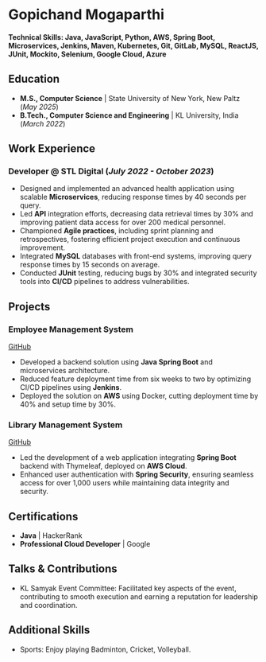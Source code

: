 
# Gopichand Mogaparthi

#### Technical Skills: Java, JavaScript, Python, AWS, Spring Boot, Microservices, Jenkins, Maven, Kubernetes, Git, GitLab, MySQL, ReactJS, JUnit, Mockito, Selenium, Google Cloud, Azure

## Education
- **M.S., Computer Science**                     | State University of New York, New Paltz (_May 2025_)
- **B.Tech., Computer Science and Engineering**  | KL University, India (_March 2022_)

## Work Experience

### **Developer @ STL Digital (_July 2022 - October 2023_)**
- Designed and implemented an advanced health application using scalable **Microservices**, reducing response times by 40 seconds per query.
- Led **API** integration efforts, decreasing data retrieval times by 30% and improving patient data access for over 200 medical personnel.
- Championed **Agile practices**, including sprint planning and retrospectives, fostering efficient project execution and continuous improvement.
- Integrated **MySQL** databases with front-end systems, improving query response times by 15 seconds on average.
- Conducted **JUnit** testing, reducing bugs by 30% and integrated security tools into **CI/CD** pipelines to address vulnerabilities.

## Projects

### Employee Management System
[GitHub](https://github.com/GopichandMogaparthi210917/Employee_Management_System)

- Developed a backend solution using **Java Spring Boot** and microservices architecture.
- Reduced feature deployment time from six weeks to two by optimizing CI/CD pipelines using **Jenkins**.
- Deployed the solution on **AWS** using Docker, cutting deployment time by 40% and setup time by 30%.

### Library Management System
[GitHub](https://github.com/GopichandMogaparthi210917/LibraryManagementSystem)

- Led the development of a web application integrating **Spring Boot** backend with Thymeleaf, deployed on **AWS Cloud**.
- Enhanced user authentication with **Spring Security**, ensuring seamless access for over 1,000 users while maintaining data integrity and security.

## Certifications
- **Java**                         | HackerRank
- **Professional Cloud Developer** | Google

## Talks & Contributions
- KL Samyak Event Committee: Facilitated key aspects of the event, contributing to smooth execution and earning a reputation for leadership and coordination.

## Additional Skills
- Sports: Enjoy playing Badminton, Cricket, Volleyball.
